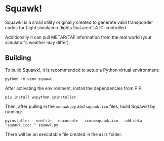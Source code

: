 # Squawk!

Squawk! is a small utility originally created to generate valid transponder
codes for flight simulation flights that aren't ATC-controlled.

Additionally it can pull METAR/TAF information from the real world (your
simulator's weather may differ).

## Building

To build Squawk!, it is recommended to setup a Python virtual environment:

```
python -m venv squawk
```

After activating the environment, install the dependencies from PIP:

```
pip install wxpython pyinstaller
```

Then, after pulling in the `squawk.py` and `squawk.ico` files, build Squawk!
by running:

```
pyinstaller --onefile --noconsole --icon=squawk.ico --add-data "squawk.ico:." squawk.py
```

There will be an executable file created in the `dist` folder.
